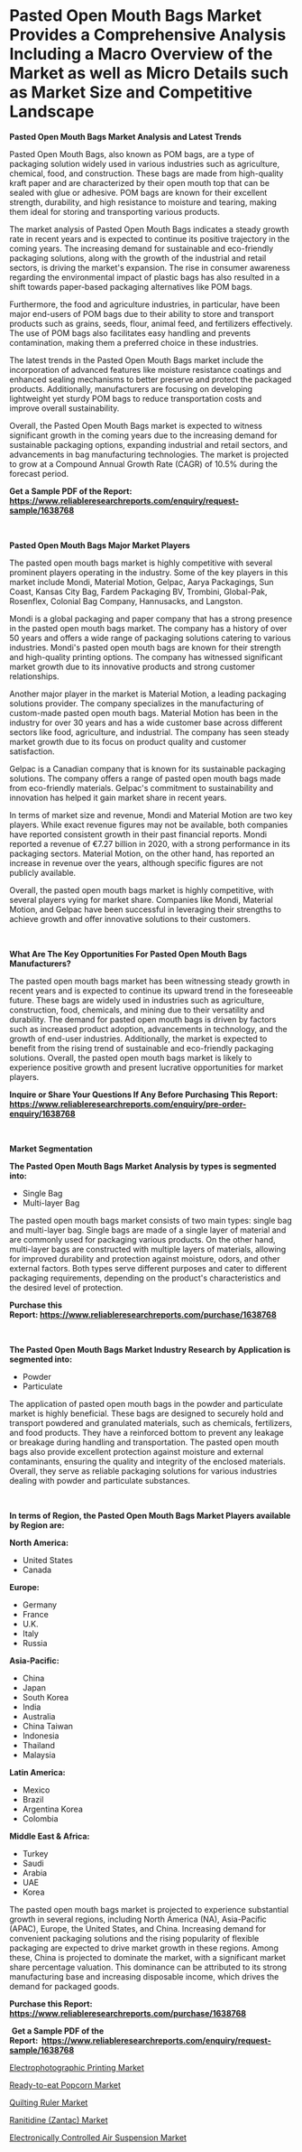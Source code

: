 <p><h1>Pasted Open Mouth Bags Market Provides a Comprehensive Analysis Including a Macro Overview of the Market as well as Micro Details such as Market Size and Competitive Landscape</h1></p><p><strong>Pasted Open Mouth Bags Market Analysis and Latest Trends</strong></p>
<p><p>Pasted Open Mouth Bags, also known as POM bags, are a type of packaging solution widely used in various industries such as agriculture, chemical, food, and construction. These bags are made from high-quality kraft paper and are characterized by their open mouth top that can be sealed with glue or adhesive. POM bags are known for their excellent strength, durability, and high resistance to moisture and tearing, making them ideal for storing and transporting various products.</p><p>The market analysis of Pasted Open Mouth Bags indicates a steady growth rate in recent years and is expected to continue its positive trajectory in the coming years. The increasing demand for sustainable and eco-friendly packaging solutions, along with the growth of the industrial and retail sectors, is driving the market's expansion. The rise in consumer awareness regarding the environmental impact of plastic bags has also resulted in a shift towards paper-based packaging alternatives like POM bags.</p><p>Furthermore, the food and agriculture industries, in particular, have been major end-users of POM bags due to their ability to store and transport products such as grains, seeds, flour, animal feed, and fertilizers effectively. The use of POM bags also facilitates easy handling and prevents contamination, making them a preferred choice in these industries.</p><p>The latest trends in the Pasted Open Mouth Bags market include the incorporation of advanced features like moisture resistance coatings and enhanced sealing mechanisms to better preserve and protect the packaged products. Additionally, manufacturers are focusing on developing lightweight yet sturdy POM bags to reduce transportation costs and improve overall sustainability.</p><p>Overall, the Pasted Open Mouth Bags market is expected to witness significant growth in the coming years due to the increasing demand for sustainable packaging options, expanding industrial and retail sectors, and advancements in bag manufacturing technologies. The market is projected to grow at a Compound Annual Growth Rate (CAGR) of 10.5% during the forecast period.</p></p>
<p><strong>Get a Sample PDF of the Report:&nbsp; <a href="https://www.reliableresearchreports.com/enquiry/request-sample/1638768">https://www.reliableresearchreports.com/enquiry/request-sample/1638768</a></strong></p>
<p>&nbsp;</p>
<p><strong>Pasted Open Mouth Bags Major Market Players</strong></p>
<p><p>The pasted open mouth bags market is highly competitive with several prominent players operating in the industry. Some of the key players in this market include Mondi, Material Motion, Gelpac, Aarya Packagings, Sun Coast, Kansas City Bag, Fardem Packaging BV, Trombini, Global-Pak, Rosenflex, Colonial Bag Company, Hannusacks, and Langston.</p><p>Mondi is a global packaging and paper company that has a strong presence in the pasted open mouth bags market. The company has a history of over 50 years and offers a wide range of packaging solutions catering to various industries. Mondi's pasted open mouth bags are known for their strength and high-quality printing options. The company has witnessed significant market growth due to its innovative products and strong customer relationships.</p><p>Another major player in the market is Material Motion, a leading packaging solutions provider. The company specializes in the manufacturing of custom-made pasted open mouth bags. Material Motion has been in the industry for over 30 years and has a wide customer base across different sectors like food, agriculture, and industrial. The company has seen steady market growth due to its focus on product quality and customer satisfaction.</p><p>Gelpac is a Canadian company that is known for its sustainable packaging solutions. The company offers a range of pasted open mouth bags made from eco-friendly materials. Gelpac's commitment to sustainability and innovation has helped it gain market share in recent years.</p><p>In terms of market size and revenue, Mondi and Material Motion are two key players. While exact revenue figures may not be available, both companies have reported consistent growth in their past financial reports. Mondi reported a revenue of €7.27 billion in 2020, with a strong performance in its packaging sectors. Material Motion, on the other hand, has reported an increase in revenue over the years, although specific figures are not publicly available.</p><p>Overall, the pasted open mouth bags market is highly competitive, with several players vying for market share. Companies like Mondi, Material Motion, and Gelpac have been successful in leveraging their strengths to achieve growth and offer innovative solutions to their customers.</p></p>
<p>&nbsp;</p>
<p><strong>What Are The Key Opportunities For Pasted Open Mouth Bags Manufacturers?</strong></p>
<p><p>The pasted open mouth bags market has been witnessing steady growth in recent years and is expected to continue its upward trend in the foreseeable future. These bags are widely used in industries such as agriculture, construction, food, chemicals, and mining due to their versatility and durability. The demand for pasted open mouth bags is driven by factors such as increased product adoption, advancements in technology, and the growth of end-user industries. Additionally, the market is expected to benefit from the rising trend of sustainable and eco-friendly packaging solutions. Overall, the pasted open mouth bags market is likely to experience positive growth and present lucrative opportunities for market players.</p></p>
<p><strong>Inquire or Share Your Questions If Any Before Purchasing This Report: <a href="https://www.reliableresearchreports.com/enquiry/pre-order-enquiry/1638768">https://www.reliableresearchreports.com/enquiry/pre-order-enquiry/1638768</a></strong></p>
<p>&nbsp;</p>
<p><strong>Market Segmentation</strong></p>
<p><strong>The Pasted Open Mouth Bags Market Analysis by types is segmented into:</strong></p>
<p><ul><li>Single Bag</li><li>Multi-layer Bag</li></ul></p>
<p><p>The pasted open mouth bags market consists of two main types: single bag and multi-layer bag. Single bags are made of a single layer of material and are commonly used for packaging various products. On the other hand, multi-layer bags are constructed with multiple layers of materials, allowing for improved durability and protection against moisture, odors, and other external factors. Both types serve different purposes and cater to different packaging requirements, depending on the product's characteristics and the desired level of protection.</p></p>
<p><strong>Purchase this Report:&nbsp;<a href="https://www.reliableresearchreports.com/purchase/1638768">https://www.reliableresearchreports.com/purchase/1638768</a></strong></p>
<p>&nbsp;</p>
<p><strong>The Pasted Open Mouth Bags Market Industry Research by Application is segmented into:</strong></p>
<p><ul><li>Powder</li><li>Particulate</li></ul></p>
<p><p>The application of pasted open mouth bags in the powder and particulate market is highly beneficial. These bags are designed to securely hold and transport powdered and granulated materials, such as chemicals, fertilizers, and food products. They have a reinforced bottom to prevent any leakage or breakage during handling and transportation. The pasted open mouth bags also provide excellent protection against moisture and external contaminants, ensuring the quality and integrity of the enclosed materials. Overall, they serve as reliable packaging solutions for various industries dealing with powder and particulate substances.</p></p>
<p>&nbsp;</p>
<p><strong>In terms of Region, the Pasted Open Mouth Bags Market Players available by Region are:</strong></p>
<p>
    <p> <strong> North America: </strong>
        <ul>
            <li>United States</li>
            <li>Canada</li>
        </ul>
        </p> 
    <p> <strong> Europe: </strong>
        <ul>
            <li>Germany</li>
            <li>France</li>
            <li>U.K.</li>
            <li>Italy</li>
            <li>Russia</li>
        </ul>
        </p> 
    <p> <strong> Asia-Pacific: </strong>
        <ul>
            <li>China</li>
            <li>Japan</li>
            <li>South Korea</li>
            <li>India</li>
            <li>Australia</li>
            <li>China Taiwan</li>
            <li>Indonesia</li>
            <li>Thailand</li>
            <li>Malaysia</li>
        </ul>
        </p> 
    <p> <strong> Latin America: </strong>
        <ul>
            <li>Mexico</li>
            <li>Brazil</li>
            <li>Argentina Korea</li>
            <li>Colombia</li>
        </ul>
        </p> 
    <p> <strong> Middle East & Africa: </strong>
        <ul>
            <li>Turkey</li>
            <li>Saudi</li>
            <li>Arabia</li>
            <li>UAE</li>
            <li>Korea</li>
        </ul>
    </p>
    </p>
<p><p>The pasted open mouth bags market is projected to experience substantial growth in several regions, including North America (NA), Asia-Pacific (APAC), Europe, the United States, and China. Increasing demand for convenient packaging solutions and the rising popularity of flexible packaging are expected to drive market growth in these regions. Among these, China is projected to dominate the market, with a significant market share percentage valuation. This dominance can be attributed to its strong manufacturing base and increasing disposable income, which drives the demand for packaged goods.</p></p>
<p><strong>Purchase this Report: <a href="https://www.reliableresearchreports.com/purchase/1638768">https://www.reliableresearchreports.com/purchase/1638768</a></strong></p>
<p>&nbsp;<strong>Get a Sample PDF of the Report:&nbsp;&nbsp;<a href="https://www.reliableresearchreports.com/enquiry/request-sample/1638768">https://www.reliableresearchreports.com/enquiry/request-sample/1638768</a></strong></p>
<p><strong></strong></p>
<p><p><a href="https://medium.com/@hotspotelectronicsstore/electrophotographic-printing-market-size-growth-forecast-2023-2030-8fb4d097d755">Electrophotographic Printing Market</a></p><p><a href="https://www.linkedin.com/pulse/ready-to-eat-popcorn-market-insights-players-forecast-till/">Ready-to-eat Popcorn Market</a></p><p><a href="https://www.linkedin.com/pulse/quilting-ruler-market-share-amp-new-trends/">Quilting Ruler Market</a></p><p><a href="https://www.linkedin.com/pulse/ranitidine-zantac-market-share-amp-new-trends/">Ranitidine (Zantac) Market</a></p><p><a href="https://medium.com/@the.strong.zer0/electronically-controlled-air-suspension-market-size-growth-forecast-2023-2030-71531fd63d42">Electronically Controlled Air Suspension Market</a></p></p>